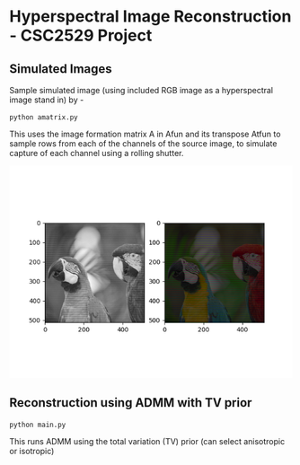 # Hyperspectral Image Reconstruction - CSC2529 Project

## Simulated Images

Sample simulated image (using included RGB image as a hyperspectral image stand
        in) by -

    python amatrix.py

This uses the image formation matrix A in Afun and its transpose Atfun to sample
rows from each of the channels of the source image, to simulate capture of each
channel using a rolling shutter.

![Simulated rolling shutter image](afun.png?raw=true "Afun")

## Reconstruction using ADMM with TV prior

    python main.py

This runs ADMM using the total variation (TV) prior (can select anisotropic or isotropic)


